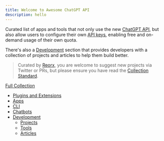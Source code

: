 ```yaml
---
title: Welcome to Awesome ChatGPT API
description: hello
---
```


Curated list of apps and tools that not only use the new [ChatGPT API](https://platform.openai.com/docs/api-reference/chat), but also allow users to configure their own [API keys](https://platform.openai.com/account/api-keys), enabling free and on-demand usage of their own quota.

There's also a [Development](#development) section that provides developers with a collection of projects and articles to help them build better.

> Curated by [Reorx](https://reorx.com), you are welcome to suggest new projects via Twitter or PRs, but please ensure you have read the [Collection Standard](https://github.com/reorx/awesome-chatgpt-api/issues/21).

[Full Collection](posts/the-awesome/)
- [Plugins and Extensions](posts/the-awesome/#plugins-and-extensions)
- [Apps](posts/the-awesome/#apps)
- [CLI](posts/the-awesome/#cli)
- [Chatbots](posts/the-awesome/#chatbots)
- [Development](posts/the-awesome/#development)
  - [Projects](posts/the-awesome/#projects)
  - [Tools](posts/the-awesome/#tools)
  - [Articles](posts/the-awesome/#articles)
